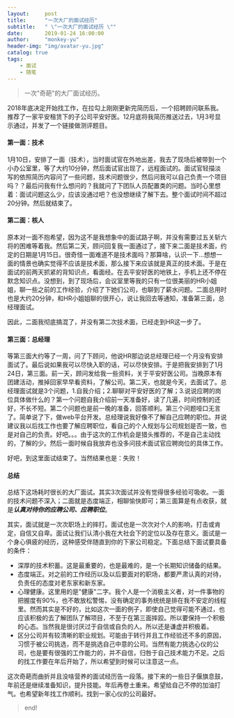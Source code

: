 ```yaml
---
layout:     post
title:      "一次大厂的面试经历"
subtitle:   " \"一次大厂的面试经历 \""
date:       2019-01-24 16:00:00
author:     "monkey-yu"
header-img: "img/avatar-yu.jpg"
catalog: true
tags:
    - 面试
    - 随笔
---
```


> 一次"奇葩"的大厂面试经历。

2018年底决定开始找工作，在拉勾上刚刚更新完简历后，一个招聘顾问联系我。推荐了一家平安租赁下的子公司平安好医。12月底将我简历推送过去，1月3号显示通过，并发了一个链接做测评题目。

#### 第一面：技术

1月10日，安排了一面（技术），当时面试官在外地出差，我去了现场后被带到一个小办公室里，等了大约10分钟，然后面试官出现了，远程面试的。面试官轻描淡写的依照简历内容问了一些问题，技术问题很少，然后问我可以自己负责一个项目吗？？最后问我有什么想问的？我就问了下团队人员配置类的问题。当时心里想着：面试问题这么少，应该没通过吧？也没想继续了解下去。整个面试时间不超过20分钟。然后就结束了。

#### 第二面：核人

原本对一面不抱希望，因为这不是我想象中的面试路子啊，并没有需要过五关斩六将的困难等着我。然后第二天，顾问回复我一面通过了，接下来二面是技术面，约定的日期是1月15日。很奇怪一面难道不是技术面吗？那算啥，认识一下…想想一面的情景也确实觉得不应该是技术面，那么接下来应该就是真正的技术面。于是在面试的前两天抓紧的背知识点，看面经。在去平安好医的地铁上，手机上还不停在默念知识点。没想到，到了现场后，会议室里等我的只有一位很美丽的HR小姐姐，聊一些之前的工作经验，介绍了下她们公司，也聊到了薪水问题。二面总用时也是大约20分钟，和HR小姐姐聊的很开心，说让我回去等通知，准备第三面，总经理面试。

因此，二面我彻底搞混了，并没有第二次技术面，已经走到HR这一步了。

#### 第三面：总经理

等第三面大约等了一周，问了下顾问，他说HR那边说总经理已经一个月没有安排面试了。最后说如果我可以尽快入职的话，可以尽快安排。于是把我安排到了1月24日，第三面。前一天，顾问发给我一些资料，关于平安好医公司。当晚原本有团建活动，推掉回家早早看资料，了解公司。第二天，也就是今天，去面试了。总经理面试就是3个问题，1.自我介绍；2.聊聊对平安好医的了解；3.说说应聘的岗位具体做什么的？第一个问题自我介绍前一天准备好，读了几遍，时间控制的还好，不长不短。第二个问题也是前一晚的准备，回答顺利。第三个问题哑口无言了。简单说了下，做web平台开发。总经理说我好像不了解自己应聘的职位。并说建议我以后找工作也要了解应聘职位，看自己的个人规划与公司规划是否一致，也是对自己的负责。好吧。。。由于这次的工作机会是猎头推荐的，不是自己主动找的，了解的少。然后一面时候自我放弃也没多问技术面试官应聘岗位的具体工作。

好吧，到这里面试结束了。当然结果也是：失败！

#### 总结

总结下这场耗时很长的大厂面试。其实3次面试并没有觉得很多经验可吸收。一面的技术问题不深入；二面就是态度端正，相聊愉快即可；第三面算是有点收获，就是***认真对待你的应聘公司、应聘职位***。

其实，面试就是一次次职场上的摔打。面试也是一次次对个人的影响，打击或肯定，自信又自卑。面试让我们认清小我在大社会下的定位以及存在意义。面试是一个身心俱疲的经历，这种感受伴随直到你的下家公司稳定。下面总结下面试要具备的条件：

- 深厚的技术积蓄。这是最重要的，也是最难的，是一个长期知识储备的结果。
- 态度端正。对之前的工作经历以及以后要面对的职场，都要严肃认真的对待，负责任的态度对老东家和新东家。
- 心理健康。这里用的是"健康"二字。我个人是一个消极主义者，对一件事物的把握度有90%，也不敢放松警惕，没有确定的事务统统是排在我不安定的线程里。然而其实是不好的，比如这次一面的例子，即使自己觉得可能不通过，也应该积极的去了解团队了解项目，不至于在第三面摔跤。所以要保持一个积极的心态。当然我是很讨厌过于自信或自负的人。所以还是谦虚并积极着。
- 区分公司并有较清晰的职业规划。可能由于转行并且工作经验还不多的原因，习惯于被公司挑选，而不是挑选自己中意的公司。当然有能力挑选心仪的公司，也是要有很强的工作能力的，并不自信，归咎于自己技术能力不足。之后的找工作要在年后开始了，所以希望到时候可以注意这一点。

这次奇葩而曲折并且没啥营养的面试经历告一段落。接下来的一些日子偃旗息鼓，年前还是继续准备知识，提升技能。年后再卷土重来。希望给自己不停的加油打气。也希望新年找工作顺利。找到一家心仪的公司最好。

> end!

